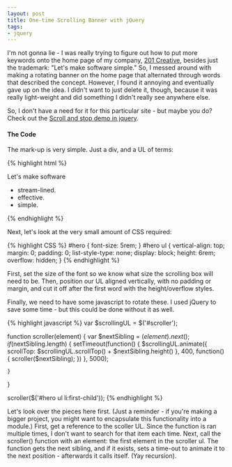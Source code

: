 ```yaml
---
layout: post
title: One-time Scrolling Banner with jQuery
tags:
- jquery
---
```


I'm not gonna lie - I was really trying to figure out how to put more keywords onto the home page of my company, [201 Creative](http://201creative.com), besides just the trademark: "Let's make software simple."  So, I messed around with making a rotating banner on the home page that alternated through words that described the concept.  However, I found it annoying and eventually gave up on the idea.  I didn't want to just delete it, though, because it was really light-weight and did something I didn't really see anywhere else.

So, I don't have a need for it for this particular site - but maybe you do?  Check out the [Scroll and stop demo in jquery](/demo/scroll-and-stop.html).

#### The Code

The mark-up is very simple.  Just a div, and a UL of terms:

{% highlight html %}
<div id="hero">Let's make software <ul id="scroller"><li>stream-lined.</li><li>effective.</li><li>simple.</li></ul></div>
{% endhighlight %}

Next, let's look at the very small amount of CSS required:
    
{% highlight CSS %}
#hero {
    font-size: 5rem;
}
#hero ul {
    vertical-align: top;
    margin: 0;
    padding: 0;
    list-style-type: none;
    display: block;
    height: 6rem;
    overflow: hidden;
}
{% endhighlight %}

First, set the size of the font so we know what size the scrolling box will need to be.  Then, position our UL aligned vertically, with no padding or margin, and cut it off after the first word with the height/overflow styles.

Finally, we need to have some javascript to rotate these.  I used jQuery to save some time - but this could be done without it as well.

{% highlight javascript %}
var $scrollingUL = $('#scroller');

function scroller(element)
{
    var $nextSibling = $(element).next();
    if ($nextSibling.length) {
        setTimeout(function() {
            $scrollingUL.animate({
                scrollTop: $scrollingUL.scrollTop() + $nextSibling.height()
            }, 400, function() {
                scroller($nextSibling);
            })
        }, 5000);

    }
}

scroller($('#hero ul li:first-child'));
{% endhighlight %}

Let's look over the pieces here first.  (Just a reminder - if you're making a bigger project, you might want to encapsulate this functionality into a module.)  First, get a reference to the scoller UL.  Since the function is ran multiple times, I don't want to search for that item each time.  Next, call the scroller() function with an element: the first element in the scroller ul.  The function gets the next sibling, and if it exists, sets a time-out to animate it to the next position - afterwards it calls itself. (Yay recursion). 
